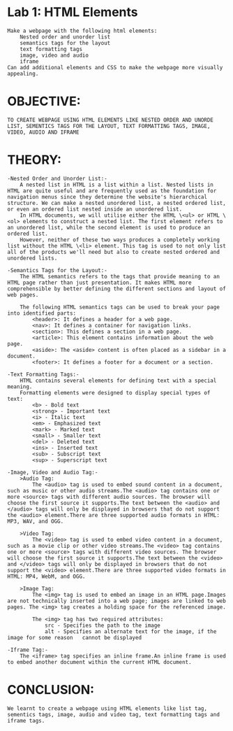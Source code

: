 # Lab 1: HTML Elements
    Make a webpage with the following html elements:
        Nested order and unorder list
        semantics tags for the layout
        text formatting tags
        image, video and audio
        iframe
    Can add additional elements and CSS to make the webpage more visually appealing.

# OBJECTIVE:
    TO CREATE WEBPAGE USING HTML ELEMENTS LIKE NESTED ORDER AND UNORDE LIST, SEMENTICS TAGS FOR THE LAYOUT, TEXT FORMATTING TAGS, IMAGE, VIDEO, AUDIO AND IFRAME


# THEORY:
    -Nested Order and Unorder List:-
        A nested list in HTML is a list within a list. Nested lists in HTML are quite useful and are frequently used as the foundation for navigation menus since they determine the website's hierarchical structure. We can make a nested unordered list, a nested ordered list, or even an ordered list nested inside an unordered list.
        In HTML documents, we will utilise either the HTML \<ul> or HTML \<ol> elements to construct a nested list. The first element refers to an unordered list, while the second element is used to produce an ordered list.
        However, neither of these two ways produces a completely working list without the HTML \<li> element. This tag is used to not only list all of the products we'll need but also to create nested ordered and unordered lists.

    -Semantics Tags for the Layout:-
        The HTML semantics refers to the tags that provide meaning to an HTML page rather than just presentation. It makes HTML more comprehensible by better defining the different sections and layout of web pages.
            
        The following HTML semantics tags can be used to break your page into identified parts:
            <header>: It defines a header for a web page.
            <nav>: It defines a container for navigation links.
            <section>: This defines a section in a web page.
            <article>: This element contains information about the web page.
            <aside>: The <aside> content is often placed as a sidebar in a document.
            <footer>: It defines a footer for a document or a section.

    -Text Formatting Tags:-
        HTML contains several elements for defining text with a special meaning.
        Formatting elements were designed to display special types of text:
            <b> - Bold text
            <strong> - Important text
            <i> - Italic text
            <em> - Emphasized text
            <mark> - Marked text
            <small> - Smaller text
            <del> - Deleted text
            <ins> - Inserted text
            <sub> - Subscript text
            <sup> - Superscript text

    -Image, Video and Audio Tag:-
        >Audio Tag:
            The <audio> tag is used to embed sound content in a document, such as music or other audio streams.The <audio> tag contains one or more <source> tags with different audio sources. The browser will choose the first source it supports.The text between the <audio> and </audio> tags will only be displayed in browsers that do not support the <audio> element.There are three supported audio formats in HTML: MP3, WAV, and OGG.

        >Video Tag:
            The <video> tag is used to embed video content in a document, such as a movie clip or other video streams.The <video> tag contains one or more <source> tags with different video sources. The browser will choose the first source it supports.The text between the <video> and </video> tags will only be displayed in browsers that do not support the <video> element.There are three supported video formats in HTML: MP4, WebM, and OGG.

        >Image Tag:
            The <img> tag is used to embed an image in an HTML page.Images are not technically inserted into a web page; images are linked to web pages. The <img> tag creates a holding space for the referenced image.

            The <img> tag has two required attributes:
                src - Specifies the path to the image
                alt - Specifies an alternate text for the image, if the image for some reason   cannot be displayed

    -Iframe Tag:-
        The <iframe> tag specifies an inline frame.An inline frame is used to embed another document within the current HTML document.


# CONCLUSION:
    We learnt to create a webpage using HTML elements like list tag, sementics tags, image, audio and video tag, text formatting tags and iframe tags.